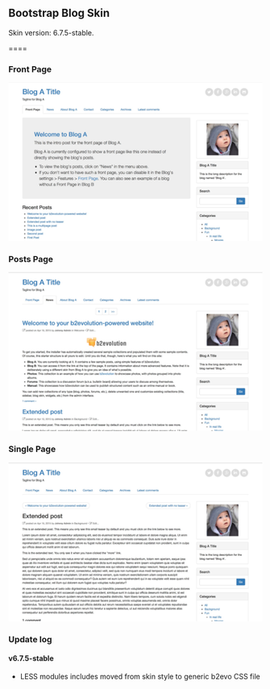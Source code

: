 ## Bootstrap Blog Skin

Skin version: 6.7.5-stable.

====

### Front Page

![disp=front](skinshot_front.jpg)

### Posts Page

![disp=posts](skinshot_posts.jpg)

### Single Page

![disp=single](skinshot_single.jpg)

### Update log

#### v6.7.5-stable
- LESS modules includes moved from skin style to generic b2evo CSS file
